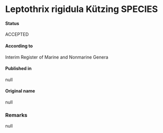 Leptothrix rigidula Kützing SPECIES
=======

#### Status
ACCEPTED

#### According to
Interim Register of Marine and Nonmarine Genera

#### Published in
null

#### Original name
null

### Remarks
null